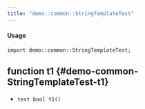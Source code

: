 ```yaml
---
title: "demo::common::StringTemplateTest"
---
```


#### Usage

`import demo::common::StringTemplateTest;`


## function t1 {#demo-common-StringTemplateTest-t1}

* ``test bool t1()``

